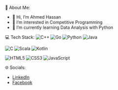 💫 About Me:
- 👋 Hi, I’m Ahmed Hassan
- 💞️ I’m interested in Competitive Programming
- 🌱 I’m currently learning Data Analysis with Python

💻 Tech Stack:
![C++](https://img.shields.io/badge/-C%2B%2B-00599C?style=for-the-badge&logo=c%2B%2B&logoColor=white)
![Go](https://img.shields.io/badge/-Go-00ADD8?style=for-the-badge&logo=go&logoColor=white)
![Python](https://img.shields.io/badge/-Python-3776AB?style=for-the-badge&logo=python&logoColor=white)
![Java](https://img.shields.io/badge/-Java-007396?style=for-the-badge&logo=java&logoColor=white)

![C](https://img.shields.io/badge/-C-A8B9CC?style=for-the-badge&logo=c&logoColor=white)
![Scala](https://img.shields.io/badge/-Scala-DC322F?style=for-the-badge&logo=scala&logoColor=white)
![Kotlin](https://img.shields.io/badge/-Kotlin-7F52FF?style=for-the-badge&logo=kotlin&logoColor=white)

![HTML5](https://img.shields.io/badge/-HTML5-E34F26?style=for-the-badge&logo=html5&logoColor=white)
![CSS3](https://img.shields.io/badge/-CSS3-1572B6?style=for-the-badge&logo=css3&logoColor=white)
![JavaScript](https://img.shields.io/badge/-JavaScript-F7DF1E?style=for-the-badge&logo=javascript&logoColor=black)

🌐 Socials:
- [LinkedIn](www.linkedin.com/in/ahmedd-hassann)
- [Facebook](https://www.facebook.com/AhmedddHassann)
